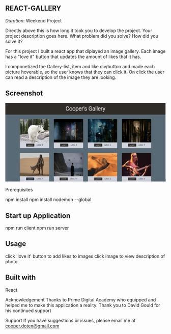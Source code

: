 ## REACT-GALLERY

_Duration_: Weekend Project




Directly above this is how long it took you to develop the project. Your project description goes here. What problem did you solve? How did you solve it?

For this project I built a react app that diplayed an image gallery.  Each image has a "love it" button that updates the amount of likes that it has. 

I componetized the Gallery-list, item and like div/button and made each picture hoverable, so the user knows that they can click it. On click the user can read a description of the image they are looking.


## Screenshot

![Screenshot](./AppScreenshot.png?raw=true)


Prerequisites

npm install
npm install nodemon --global

## Start up Application

npm run client
npm run server

## Usage

click 'love it' button to add likes to images
click image to view description of photo


## Built with

React


Acknowledgement
Thanks to Prime Digital Academy who equipped and helped me to make this application a reality. Thank you to David Gould for his continued support

Support
If you have suggestions or issues, please email me at cooper.doten@gmail.com